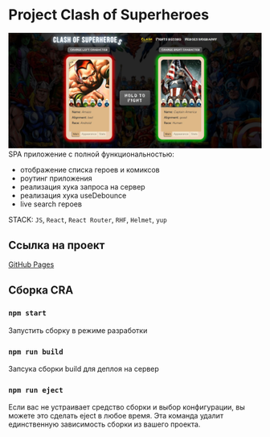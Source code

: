 # Project Clash of Superheroes

![image](https://github.com/WhyItWorksAlex/Superhero/blob/master/src/assets/clash-page.png)
SPA приложение с полной функциональностью:
- отображение списка героев и комиксов
- роутинг приложения
- реализация хука запроса на сервер
- реализация хука useDebounce
- live search героев 

STACK: `JS`, `React`, `React Router`, `RHF`, `Helmet`, `yup`
## Ссылка на проект

[GitHub Pages](https://firstn1kon.github.io/marvel/#/)

## Сборка CRA

### `npm start`

Запустить сборку в режиме разработки

### `npm run build`

Запсука сборки build для деплоя на сервер

### `npm run eject`

Если вас не устраивает средство сборки и выбор конфигурации, вы можете это сделать eject в любое время. Эта команда удалит единственную зависимость сборки из вашего проекта.